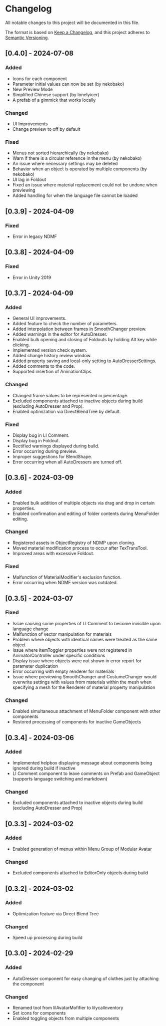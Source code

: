 # Changelog
All notable changes to this project will be documented in this file.

The format is based on [Keep a Changelog](https://keepachangelog.com/en/1.0.0/),
and this project adheres to [Semantic Versioning](https://semver.org/spec/v2.0.0.html).

## [0.4.0] - 2024-07-08
### Added
- Icons for each component
- Parameter initial values ​​can now be set (by nekobako)
- New Preview Mode
- Simplified Chinese support (by lonelyicer)
- A prefab of a gimmick that works locally

### Changed
- UI Improvements
- Change preview to off by default

### Fixed
- Menus not sorted hierarchically (by nekobako)
- Warn if there is a circular reference in the menu (by nekobako)
- An issue where necessary settings may be deleted
- Behavior when an object is operated by multiple components (by nekobako)
- UI lag in Foldout
- Fixed an issue where material replacement could not be undone when previewing
- Added handling for when the language file cannot be loaded

## [0.3.9] - 2024-04-09

### Fixed
- Error in legacy NDMF

## [0.3.8] - 2024-04-09

### Fixed
- Error in Unity 2019

## [0.3.7] - 2024-04-09

### Added
- General UI improvements.
- Added feature to check the number of parameters.
- Added interpolation between frames in SmoothChanger preview.
- Added warnings in the editor for AutoDresser.
- Enabled bulk opening and closing of Foldouts by holding Alt key while clicking.
- Implemented version check system.
- Added change history review window.
- Added property saving and local-only setting to AutoDresserSettings.
- Added comments to the code.
- Supported insertion of AnimationClips.

### Changed
- Changed frame values to be represented in percentage.
- Excluded components attached to inactive objects during build (excluding AutoDresser and Prop).
- Enabled optimization via DirectBlendTree by default.

### Fixed
- Display bug in LI Comment.
- Display bug in Foldout.
- Rectified warnings displayed during build.
- Error occurring during preview.
- Improper suggestions for BlendShape.
- Error occurring when all AutoDressers are turned off.

## [0.3.6] - 2024-03-09

### Added
- Enabled bulk addition of multiple objects via drag and drop in certain properties.
- Enabled confirmation and editing of folder contents during MenuFolder editing.

### Changed
- Registered assets in ObjectRegistry of NDMP upon cloning.
- Moved material modification process to occur after TexTransTool.
- Improved areas with excessive Foldout.

### Fixed
- Malfunction of MaterialModifier's exclusion function.
- Error occurring when NDMF version was outdated.

## [0.3.5] - 2024-03-07

### Fixed
- Issue causing some properties of LI Comment to become invisible upon language change
- Malfunction of vector manipulation for materials
- Problem where objects with identical names were treated as the same object
- Issue where ItemToggler properties were not registered in AnimatorController under specific conditions
- Display issue where objects were not shown in error report for parameter duplication
- Error occurring with empty renderer for materials
- Issue where previewing SmoothChanger and CostumeChanger would overwrite settings with values from materials within the mesh when specifying a mesh for the Renderer of material property manipulation

### Changed
- Enabled simultaneous attachment of MenuFolder component with other components
- Restored processing of components for inactive GameObjects

## [0.3.4] - 2024-03-06

### Added
- Implemented helpbox displaying message about components being ignored during build if inactive
- LI Comment component to leave comments on Prefab and GameObject (supports language switching and markdown)

### Changed
- Excluded components attached to inactive objects during build (excluding AutoDresser and Prop)

## [0.3.3] - 2024-03-02

### Added
- Enabled generation of menus within Menu Group of Modular Avatar

### Changed
- Excluded components attached to EditorOnly objects during build

## [0.3.2] - 2024-03-02

### Added
- Optimization feature via Direct Blend Tree

### Changed
- Speed up processing during build

## [0.3.0] - 2024-02-29

### Added
- AutoDresser component for easy changing of clothes just by attaching the component

### Changed
- Renamed tool from lilAvatarMofifier to lilycalInventory
- Set icons for components
- Enabled toggling objects from multiple components
